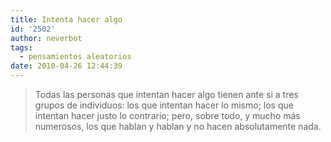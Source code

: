 ```yaml
---
title: Intenta hacer algo
id: '2502'
author: neverbot
tags:
  - pensamientos aleatorios
date: 2010-04-26 12:44:39
---
```


> Todas las personas que intentan hacer algo tienen ante si a tres grupos de individuos: los que intentan hacer lo mismo; los que intentan hacer justo lo contrario; pero, sobre todo, y mucho más numerosos, los que hablan y hablan y no hacen absolutamente nada.